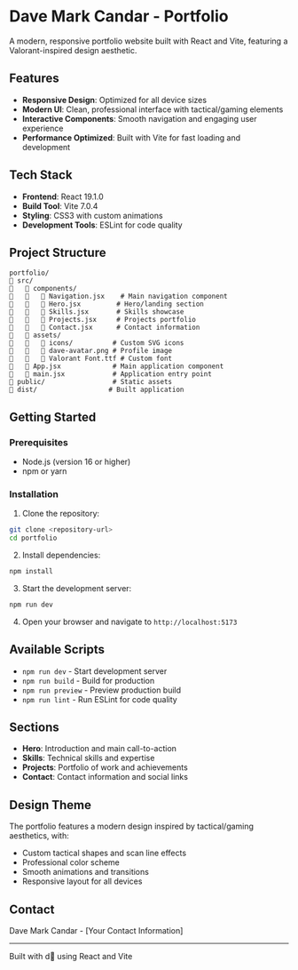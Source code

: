# Dave Mark Candar - Portfolio

A modern, responsive portfolio website built with React and Vite, featuring a Valorant-inspired design aesthetic.

## Features

- **Responsive Design**: Optimized for all device sizes
- **Modern UI**: Clean, professional interface with tactical/gaming elements
- **Interactive Components**: Smooth navigation and engaging user experience
- **Performance Optimized**: Built with Vite for fast loading and development

## Tech Stack

- **Frontend**: React 19.1.0
- **Build Tool**: Vite 7.0.4
- **Styling**: CSS3 with custom animations
- **Development Tools**: ESLint for code quality

## Project Structure

```
portfolio/
   src/
      components/
         Navigation.jsx    # Main navigation component
         Hero.jsx         # Hero/landing section
         Skills.jsx       # Skills showcase
         Projects.jsx     # Projects portfolio
         Contact.jsx      # Contact information
      assets/
         icons/          # Custom SVG icons
         dave-avatar.png # Profile image
         Valorant Font.ttf # Custom font
      App.jsx             # Main application component
      main.jsx            # Application entry point
   public/                 # Static assets
   dist/                  # Built application
```

## Getting Started

### Prerequisites

- Node.js (version 16 or higher)
- npm or yarn

### Installation

1. Clone the repository:
```bash
git clone <repository-url>
cd portfolio
```

2. Install dependencies:
```bash
npm install
```

3. Start the development server:
```bash
npm run dev
```

4. Open your browser and navigate to `http://localhost:5173`

## Available Scripts

- `npm run dev` - Start development server
- `npm run build` - Build for production
- `npm run preview` - Preview production build
- `npm run lint` - Run ESLint for code quality

## Sections

- **Hero**: Introduction and main call-to-action
- **Skills**: Technical skills and expertise
- **Projects**: Portfolio of work and achievements
- **Contact**: Contact information and social links

## Design Theme

The portfolio features a modern design inspired by tactical/gaming aesthetics, with:
- Custom tactical shapes and scan line effects
- Professional color scheme
- Smooth animations and transitions
- Responsive layout for all devices

## Contact

Dave Mark Candar - [Your Contact Information]

---

Built with d using React and Vite